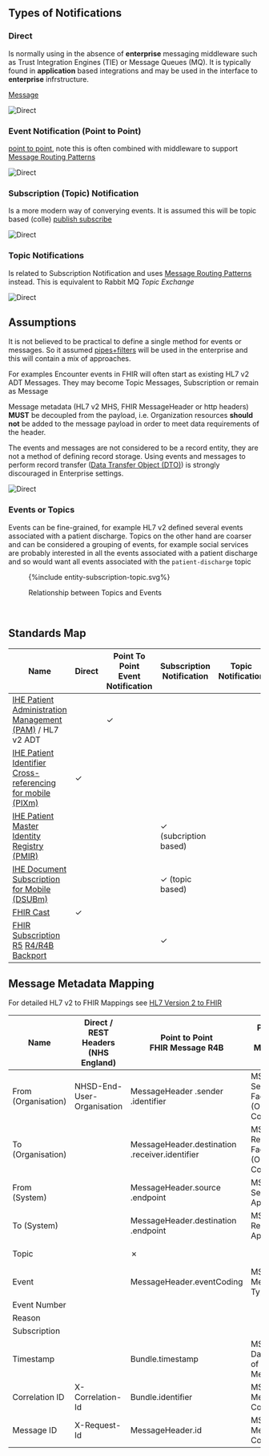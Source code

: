 

## Types of Notifications

### Direct

Is normally using in the absence of **enterprise** messaging middleware such as Trust Integration Engines (TIE) or Message Queues (MQ).
It is typically found in **application** based integrations and may be used in the interface to **enterprise** infrstructure.

[Message](https://www.enterpriseintegrationpatterns.com/patterns/messaging/Message.html)

<img style="max-width: 50%" alt="Direct" src="events-direct.png"/>
<br clear="all"/>



### Event Notification (Point to Point)

[point to point](https://www.enterpriseintegrationpatterns.com/patterns/messaging/PointToPointChannel.html), note this is often combined with middleware to support  [Message Routing Patterns](https://www.enterpriseintegrationpatterns.com/patterns/messaging/MessageRoutingIntro.html) 

<img style="max-width: 50%" alt="Direct" src="events-direct.png"/>
<br clear="all"/>

### Subscription (Topic) Notification

Is a more modern way of converying events. It is assumed this will be topic based (colle)
[publish subscribe](https://www.enterpriseintegrationpatterns.com/patterns/messaging/PublishSubscribeChannel.html)

<img style="max-width: 50%" alt="Direct" src="events-subscription.png"/>
<br clear="all"/>

### Topic Notifications

Is related to Subscription Notification and uses [Message Routing Patterns](https://www.enterpriseintegrationpatterns.com/patterns/messaging/MessageRoutingIntro.html) instead.
This is equivalent to Rabbit MQ *Topic Exchange*

<img style="max-width: 50%" alt="Direct" src="events-topic.png"/>
<br clear="all"/>

## Assumptions

It is not believed to be practical to define a single method for events or messages. So it assumed [pipes+filters](https://www.enterpriseintegrationpatterns.com/patterns/messaging/PipesAndFilters.html) will be used in the enterprise and this will contain a mix of approaches.

For examples Encounter events in FHIR will often start as existing HL7 v2 ADT Messages. They may become Topic Messages, Subscription or remain as Message

Message metadata (HL7 v2 MHS, FHIR MessageHeader or http headers) **MUST** be decoupled from the payload, i.e. Organization resources **should not** be added to the message payload in order to meet data requirements of the header.

The events and messages are not considered to be a record entity, they are not a method of defining record storage. Using events and messages to perform record transfer ([Data Transfer Object (DTO)](https://martinfowler.com/eaaCatalog/dataTransferObject.html)) is strongly discouraged in Enterprise settings.

<img style="max-width: 50%" alt="Direct" src="events-pipes.png"/>
<br clear="all"/>

### Events or Topics

Events can be fine-grained, for example HL7 v2 defined several events associated with a patient discharge. Topics on the other hand are coarser and can be considered a grouping of events, for example social services are probably interested in all the events associated with a patient discharge and so would want all events associated with the `patient-discharge` topic 

<figure>
{%include entity-subscription-topic.svg%}
<p id="fX.X.X.X-X" class="figureTitle">Relationship between Topics and Events</p>
</figure>
<br clear="all">

## Standards Map

| Name                                                                                                           | Direct    | Point To Point <br/> Event Notification | Subscription Notification               | Topic Notification |
|----------------------------------------------------------------------------------------------------------------|-----------|-----------------------------------------|-----------------------------------------|--------------------|
| [IHE Patient Administration Management (PAM)](https://profiles.ihe.net/ITI/TF/Volume1/ch-14.html) / HL7 v2 ADT |           | &#10003;                                |                                         |                    |
| [IHE Patient Identifier Cross-referencing for mobile (PIXm)](https://profiles.ihe.net/ITI/PIXm/index.html)     | &#10003;  |                                         |                                         |                    |
| [IHE Patient Master Identity Registry (PMIR)](https://profiles.ihe.net/ITI/PMIR/)                              |           |                                         | &#10003; (subcription based) |                    |
| [IHE Document Subscription for Mobile (DSUBm)](https://profiles.ihe.net/ITI/DSUBm/index.html)                  |           |                                         | &#10003; (topic based)                  |                    |
| [FHIR Cast](https://fhircast.org/) |  &#10003; |                                         |                                         |                    |
| [FHIR Subscription R5](https://hl7.org/fhir/R5/subscriptions.html) [R4/R4B Backport](https://build.fhir.org/ig/HL7/fhir-subscription-backport-ig/index.html)          |                       |                                         | &#10003;                                |                    |


## Message Metadata Mapping

For detailed HL7 v2 to FHIR Mappings see [HL7 Version 2 to FHIR](https://build.fhir.org/ig/HL7/v2-to-fhir/ConceptMap-segment-msh-to-messageheader.html)

| Name                | Direct / REST Headers (NHS England) | Point to Point <br/> FHIR Message R4B      | Point to Point <br/> MSH HL7 v2     | Topic Notification <br/>  FHIR Message R4B   | Subscription Notification <br/>FHIR Subscription R4B | Point to Point MESH <br/> REST Headers | 
|---------------------|-------------------------------------|--------------------------------------------|-------------------------------------|----------------------------------------------|---------------------------------------------------|----------------------------------------|
| From (Organisation) | NHSD-End-User-Organisation                                    | MessageHeader .sender .identifier          | MSH-4 Sending Facility (ODS Code)   | MessageHeader.sender .identifier             |                                                   |                                        |           
| To (Organisation)   |           | MessageHeader.destination .receiver.identifier | MSH-6 Receiving Facility (ODS Code) | MessageHeader.destination .receiver.identifier |                                                   |                                        |           
| From (System)       |                                     | MessageHeader.source .endpoint             | MSH-3 Sending Application           | MessageHeader.source .endpoint               |                                                   | mex-from                               |
| To (System)         |                                     | MessageHeader.destination .endpoint        | MSH-5 Receiving Application         | MessageHeader.destination .endpoint          |                                                   | mex-to                                 |
| Topic               |                                     | &#10007;                                   |                                     | eventUri (SubscriptionTopic)                 | SubscriptionStatus.topic                          |                                        |           
| Event               |                                     | MessageHeader.eventCoding                  | MSH-9 Message Type                  | &#10007;                                     |                                                   | mex-workflowid                         |
| Event Number        |                                     |                                            |                                     |                                              | SubscriptionStatus.notificationEvent              |                                        |
| Reason              |                                     |                                            |                                     |                                              |                                                   |                                        |
| Subscription        |                                     |                                            |                                     |                                              | SubscriptionStatus.subscription                   |                                        |
| Timestamp           |                                     | Bundle.timestamp                           | MSH-7 Date/Time of Message          | Bundle .timestamp                            | SubscriptionStatus.notificationEvent .timestampe  |                                        |
| Correlation ID      | X-Correlation-Id                    | Bundle.identifier                          | MSH-10 Message Control ID           | Bundle .identifier                           |                                                   | mex-localid                            |
| Message ID          | X-Request-Id                        | MessageHeader.id                           | MSH-10 Message Control ID           | MessageHeader .id                            |                                                   | mex-messageid                          |
 
